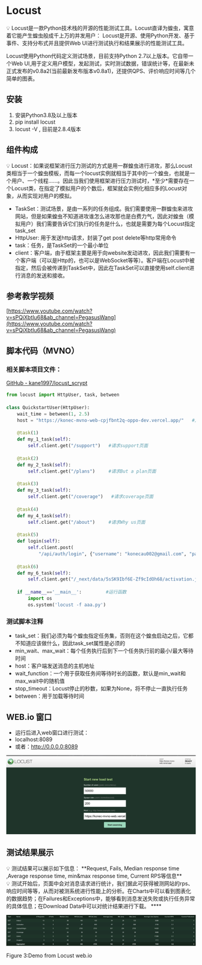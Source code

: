 # Locust

<aside>
💡 Locust是一款Python技术栈的开源的性能测试工具。Locust直译为蝗虫，寓意着它能产生蝗虫般成千上万的并发用户：
Locust是开源、使用Python开发、基于事件、支持分布式并且提供Web UI进行测试执行和结果展示的性能测试工具。

Locust使用Python代码定义测试场景，目前支持Python 2.7以上版本。它自带一个Web UI,用于定义用户模型，发起测试，实时测试数据，错误统计等，在最新未正式发布的v0.8a2(当前最新发布版本v0.8a1)，还提供QPS、评价响应时间等几个简单的图表。

</aside>

## 安装

1. 安装Python3.8及以上版本
2. pip install locust
3. locust -V , 目前是2.8.4版本

## 组件构成

<aside>
💡 Locust：如果说框架进行压力测试的方式是用一群蝗虫进行进攻，那么Locust类相当于一个蝗虫模板，而每一个locust实例就相当于其中的一个蝗虫，也就是一个用户、一个线程......。因此当我们使用框架进行压力测试时，*至少*需要存在一个Locust类，在指定了模拟用户的个数后，框架就会实例化相应多的Locust对象，从而实现对用户的模拟。

- TaskSet：测试场景，是由一系列的任务组成。我们需要使用一群蝗虫来进攻网站，但是如果蝗虫不知道进攻谁怎么进攻那也是白费力气，因此对蝗虫（模拟用户）我们需要告诉它们执行的任务是什么，也就是需要为每个Locust指定task_set
- HttpUser: 用于发送http请求，封装了get post delete等http常用命令
- task：任务，是TaskSet的一个最小单位
- client：客户端，由于框架主要是用于向website发动进攻，因此我们需要有一个客户端（可以是Http的，也可以是WebSocket等等）。客户端在Locust中被指定，然后会被传递到TaskSet中，因此在TaskSet可以直接使用self.client进行消息的发送和接收。
</aside>

## 参考教学视频

[https://www.youtube.com/watch?v=sPQjXbtIu68&ab_channel=PegasusWang](https://www.youtube.com/watch?v=sPQjXbtIu68&ab_channel=PegasusWang)

## 脚本代码（MVNO）

### 相关脚本项目文件：

[GitHub - kane1997/locust_scrypt](https://github.com/kane1997/locust_scrypt)

```python
from locust import HttpUser, task, between

class QuickstartUser(HttpUser):
    wait_time = between(1, 2.5)
    host = "https://konec-mvno-web-cpjfbnt2q-oppo-dev.vercel.app/"   #定义主机

    @task(1)
    def my_1_task(self):
        self.client.get("/support")   #请求support页面

    @task(2)
    def my_2_task(self):
        self.client.get("/plans")     #请求But a plan页面

    @task(3)
    def my_3_task(self):
        self.client.get("/coverage")   #请求coverage页面

    @task(4)
    def my_4_task(self):
        self.client.get("/about")     #请求Why us页面

    @task(5)
    def login(self):
        self.client.post(
            "/api/auth/login", {"username": "konecau002@gmail.com", "password": "Sps@123456"})

    @task(6)
    def my_6_task(self):
        self.client.get("/_next/data/5sSK9Ibf6E-Zf9cIdOh68/activation.json")

    if __name__=='__main__':         #运行函数
        import os
        os.system('locust -f aaa.py')
```

### 测试脚本注释

- task_set：我们必须为每个蝗虫指定任务集，否则在这个蝗虫启动之后，它都不知道应该做什么，因此task_set属性是必须的
- min_wait、max_wait：每个任务执行后到下一个任务执行前的最小/最大等待时间
- host：客户端发送消息的主机地址
- wait_function：一个用于获取任务间等待时长的函数，默认是min_wait和max_wait中的随机值
- stop_timeout：Locust停止的秒数，如果为None，将不停止一直执行任务
- between：用于加载等待时间

## WEB.io 窗口

- 运行后进入web窗口进行测试：
- localhost:8089
- 或者：http://0.0.0.0:8089

![截屏2022-03-31 15.13.04.png](Locust%208fa1a/%E6%88%AA%E5%B1%8F2022-03-31_15.13.04.png)

## 测试结果展示

<aside>
💡 测试结果可以展示如下信息：
**Request, Fails, Median response time ,Average response time, min&max response time, Current RPS等信息**

</aside>

<aside>
💡 测试开始后，页面中会对消息请求进行统计，我们据此可获得被测网站的rps、响应时间等等，从而对被测系统进行性能上的分析。在Charts中可以看到图表化的数据趋势；在Failures和Exceptions中，能够看到消息发送失败或执行任务异常的具体信息；在Download Data中可以对统计结果进行下载。
****

</aside>

![Figure 3:Demo from Locust web.io](Locust%208fa1a/Untitled.png)

Figure 3:Demo from Locust web.io